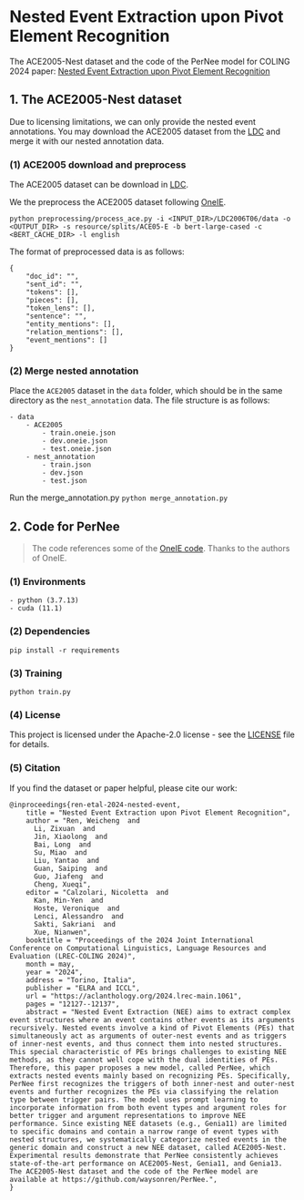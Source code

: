 # Nested Event Extraction upon Pivot Element Recognition 

The ACE2005-Nest dataset and the code of the PerNee model for COLING 2024 paper: [Nested Event Extraction upon Pivot Element Recognition](https://arxiv.org/)


## 1. The ACE2005-Nest dataset
Due to licensing limitations, we can only provide the nested event annotations. You may download the ACE2005 dataset from the [LDC](https://catalog.ldc.upenn.edu/LDC2006T06) and merge it with our nested annotation data.

### (1) ACE2005 download and preprocess

The ACE2005 dataset can be download in [LDC](https://catalog.ldc.upenn.edu/LDC2006T06).

We the preprocess the ACE2005 dataset following [OneIE](https://blender.cs.illinois.edu/software/oneie/).

`python preprocessing/process_ace.py -i <INPUT_DIR>/LDC2006T06/data -o <OUTPUT_DIR>
  -s resource/splits/ACE05-E -b bert-large-cased -c <BERT_CACHE_DIR> -l english`
  
The format of preprocessed data is as follows:
```
{
    "doc_id": "",
    "sent_id": "",
    "tokens": [],
    "pieces": [],
    "token_lens": [],
    "sentence": "",
    "entity_mentions": [],
    "relation_mentions": [],
    "event_mentions": []
}
```

### (2) Merge nested annotation

Place the `ACE2005` dataset in the `data` folder, which should be in the same directory as the `nest_annotation` data. The file structure is as follows:
```
- data
    - ACE2005
        - train.oneie.json
        - dev.oneie.json
        - test.oneie.json
    - nest_annotation
        - train.json
        - dev.json
        - test.json
```  

Run the merge_annotation.py
`python merge_annotation.py`

## 2. Code for PerNee

> The code references some of the [OneIE code](https://blender.cs.illinois.edu/software/oneie/). Thanks to the authors of OneIE.

### (1) Environments
```
- python (3.7.13)
- cuda (11.1)
```

### (2) Dependencies

`pip install -r requirements`


### (3) Training

`python train.py`

### (4) License

This project is licensed under the Apache-2.0 license - see the [LICENSE](LICENSE) file for details.

### (5) Citation

If you find the dataset or paper helpful, please cite our work:

```
@inproceedings{ren-etal-2024-nested-event,
    title = "Nested Event Extraction upon Pivot Element Recognition",
    author = "Ren, Weicheng  and
      Li, Zixuan  and
      Jin, Xiaolong  and
      Bai, Long  and
      Su, Miao  and
      Liu, Yantao  and
      Guan, Saiping  and
      Guo, Jiafeng  and
      Cheng, Xueqi",
    editor = "Calzolari, Nicoletta  and
      Kan, Min-Yen  and
      Hoste, Veronique  and
      Lenci, Alessandro  and
      Sakti, Sakriani  and
      Xue, Nianwen",
    booktitle = "Proceedings of the 2024 Joint International Conference on Computational Linguistics, Language Resources and Evaluation (LREC-COLING 2024)",
    month = may,
    year = "2024",
    address = "Torino, Italia",
    publisher = "ELRA and ICCL",
    url = "https://aclanthology.org/2024.lrec-main.1061",
    pages = "12127--12137",
    abstract = "Nested Event Extraction (NEE) aims to extract complex event structures where an event contains other events as its arguments recursively. Nested events involve a kind of Pivot Elements (PEs) that simultaneously act as arguments of outer-nest events and as triggers of inner-nest events, and thus connect them into nested structures. This special characteristic of PEs brings challenges to existing NEE methods, as they cannot well cope with the dual identities of PEs. Therefore, this paper proposes a new model, called PerNee, which extracts nested events mainly based on recognizing PEs. Specifically, PerNee first recognizes the triggers of both inner-nest and outer-nest events and further recognizes the PEs via classifying the relation type between trigger pairs. The model uses prompt learning to incorporate information from both event types and argument roles for better trigger and argument representations to improve NEE performance. Since existing NEE datasets (e.g., Genia11) are limited to specific domains and contain a narrow range of event types with nested structures, we systematically categorize nested events in the generic domain and construct a new NEE dataset, called ACE2005-Nest. Experimental results demonstrate that PerNee consistently achieves state-of-the-art performance on ACE2005-Nest, Genia11, and Genia13. The ACE2005-Nest dataset and the code of the PerNee model are available at https://github.com/waysonren/PerNee.",
}
```